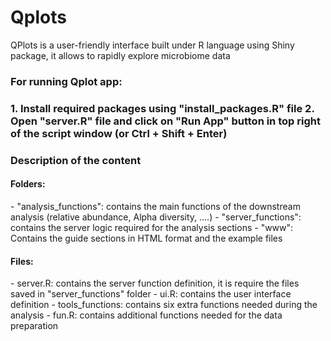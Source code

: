 # Qplots
QPlots is a user-friendly interface built under R language using Shiny package, it allows to rapidly explore microbiome data

<h3>For running Qplot app: <h3>
1. Install required packages using "install_packages.R" file
2. Open "server.R" file and click on "Run App" button in top right of the script window (or Ctrl + Shift + Enter)

<h3>Description of the content</h3>

<h4>Folders:</h4>
- "analysis_functions": contains the main functions of the downstream analysis (relative abundance, Alpha diversity, ....)
- "server_functions": contains the server logic required for the analysis sections
- "www": Contains the guide sections in HTML format and the example files

<h4>Files:</h4>
- server.R: contains the server function definition, it is require the files saved in "server_functions" folder
- ui.R: contains the user interface definition
- tools_functions: contains six extra functions needed during the analysis
- fun.R: contains additional functions needed for the data preparation 
